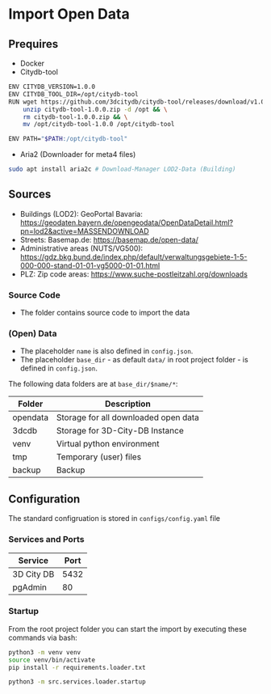 # Import Open Data

## Prequires
- Docker
- Citydb-tool
```bash
ENV CITYDB_VERSION=1.0.0
ENV CITYDB_TOOL_DIR=/opt/citydb-tool
RUN wget https://github.com/3dcitydb/citydb-tool/releases/download/v1.0.0/citydb-tool-1.0.0.zip && \
    unzip citydb-tool-1.0.0.zip -d /opt && \
    rm citydb-tool-1.0.0.zip && \
    mv /opt/citydb-tool-1.0.0 /opt/citydb-tool

ENV PATH="$PATH:/opt/citydb-tool"
```

- Aria2 (Downloader for meta4 files)
```bash
sudo apt install aria2c # Download-Manager LOD2-Data (Building)
```

## Sources
- Buildings (LOD2): GeoPortal Bavaria: https://geodaten.bayern.de/opengeodata/OpenDataDetail.html?pn=lod2&active=MASSENDOWNLOAD
- Streets: Basemap.de: https://basemap.de/open-data/
- Administrative areas (NUTS/VG500): https://gdz.bkg.bund.de/index.php/default/verwaltungsgebiete-1-5-000-000-stand-01-01-vg5000-01-01.html
- PLZ: Zip code areas: https://www.suche-postleitzahl.org/downloads

### Source Code
- The folder contains source code to import the data

### (Open) Data
- The placeholder `name` is also defined in `config.json`.
- The placeholder `base_dir` - as default `data/` in root project folder - is defined in `config.json`.

The following data folders are at `base_dir/$name/*`:

| Folder   | Description                          |
|----------|--------------------------------------|
| opendata | Storage for all downloaded open data |
| 3dcdb    | Storage for 3D-City-DB Instance      |
| venv     | Virtual python environment           |
| tmp      | Temporary (user) files               |
| backup   | Backup                               |


## Configuration
 The standard configruation is stored in `configs/config.yaml` file

### Services and Ports
| Service                     | Port |
|-----------------------------|------|
| 3D City DB                  | 5432 |
| pgAdmin                     | 80   |

### Startup
From the root project folder you can start the import by executing these commands via bash:
```bash
python3 -m venv venv
source venv/bin/activate
pip install -r requirements.loader.txt 

python3 -m src.services.loader.startup
```


